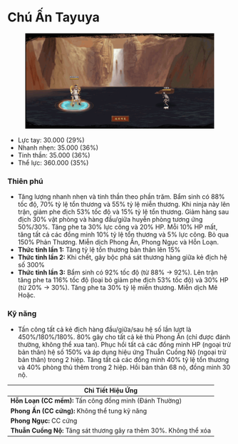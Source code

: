 # Chú Ấn Tayuya

<figure><img src="../../.gitbook/assets/Tayuya_S.Atk_.gif" alt=""><figcaption></figcaption></figure>

* Lực tay: 30.000 (29%)
* Nhanh nhẹn: 35.000 (36%)
* Tinh thần: 35.000 (36%)
* Thể lực: 360.000 (35%)

### Thiên phú

* Tăng lượng nhanh nhẹn và tinh thần theo phần trăm. Bẩm sinh có 88% tốc độ, 70% tỷ lệ tổn thương và 55% tỷ lệ miễn thương. Khi ninja này lên trận, giảm phe địch 53%  tốc độ và 15% tỷ lệ tổn thương. Giảm hàng sau địch 30% vật phòng và hàng đầu/giữa huyễn phòng tương ứng 50%/30%. Tăng phe ta 30% lực công và 20% HP. Mỗi 10% HP mất, tăng tất cả các đồng minh 10% tỷ lệ tổn thương và 5% lực công. Bỏ qua 150% Phản Thương. Miễn dịch Phong Ấn, Phong Ngục và Hỗn Loạn.
* **Thức tỉnh lần 1:** Tăng tỷ lệ tổn thương bản thân lên 15%
* **Thức tỉnh lần 2:** Khi chết, gây bộc phá sát thương hàng giữa kẻ địch hệ số 300%
* **Thức tỉnh lần 3:** Bẩm sinh có 92% tốc độ (từ 88% → 92%). Lên trận tăng phe ta 116% tốc độ (loại bỏ giảm phe địch 53% tốc độ) và 30% HP (từ 20% → 30%). Tăng phe ta 30% tỷ lệ miễn thương. Miễn dịch Mê Hoặc.

### Kỹ năng

* Tấn công tất cả kẻ địch hàng đầu/giữa/sau hệ số lần lượt là 450%/180%/180%. 80% gây cho tất cả kẻ thù Phong Ấn (chỉ được đánh thường, không thể xua tan). Phục hồi tất cả các đồng minh HP (ngoại trừ bản thân) hệ số 150% và áp dụng hiệu ứng Thuẫn Cuồng Nộ (ngoại trừ bản thân) trong 2 hiệp. Tăng tất cả các đồng minh 40% tỷ lệ tổn thương và 40% phòng thủ thêm trong 2 hiệp. Hồi bản thân 68 nộ, đồng minh 30 nộ.

| Chi Tiết Hiệu Ứng                                                  |
| ------------------------------------------------------------------ |
| **Hỗn Loạn (CC mềm):** Tấn công đồng minh (Đánh Thường)            |
| **Phong Ấn (CC cứng):** Không thể tung kỹ năng                     |
| **Phong Ngục:** CC cứng                                            |
| **Thuẫn Cuồng Nộ:** Tăng sát thương gây ra thêm 30%. Không thể xóa |
